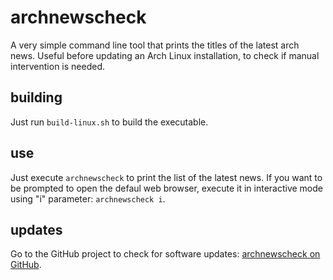 # archnewscheck
A very simple command line tool that prints the titles of the latest arch news. Useful before updating an Arch Linux installation, to check if manual intervention is needed.

## building
Just run `build-linux.sh` to build the executable.

## use
Just execute `archnewscheck` to print the list of the latest news. If you want to be prompted to open the defaul web browser, execute it in interactive mode using "i" parameter: `archnewscheck i`.

## updates
Go to the GitHub project to check for software updates:
[archnewscheck on GitHub](https://github.com/marcellozaniboni/archnewscheck).
